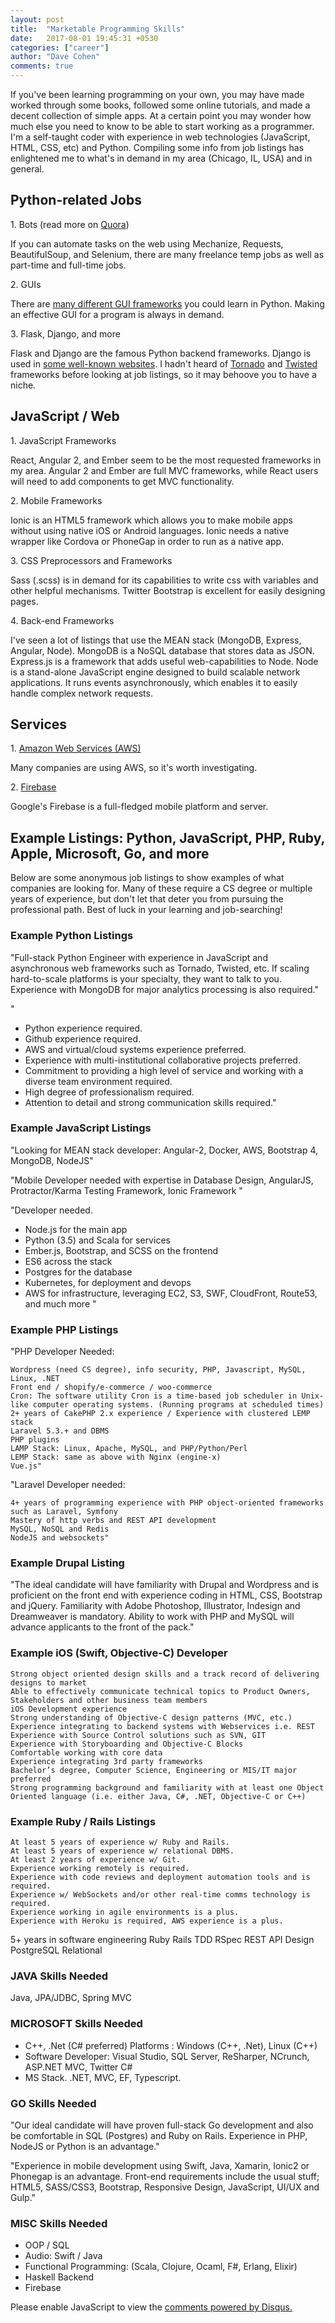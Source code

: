 ```yaml
---
layout: post
title:  "Marketable Programming Skills"
date:   2017-08-01 19:45:31 +0530
categories: ["career"]
author: "Dave Cohen"
comments: true
---
```


<style>pre {
    white-space: pre-wrap;       /* Since CSS 2.1 */
    white-space: -moz-pre-wrap;  /* Mozilla, since 1999 */
    white-space: -pre-wrap;      /* Opera 4-6 */
    white-space: -o-pre-wrap;    /* Opera 7 */
    word-wrap: break-word;       /* Internet Explorer 5.5+ */
}</style>

If you've been learning programming on your own, you may have made worked through some books, followed some online tutorials, and made a decent collection of simple apps. At a certain point you may wonder how much else you need to know to be able to start working as a programmer. I'm a self-taught coder with experience in web technologies (JavaScript, HTML, CSS, etc) and Python. Compiling some info from job listings has enlightened me to what's in demand in my area (Chicago, IL, USA) and in general.

## Python-related Jobs
1\. Bots (read more on [Quora](https://www.quora.com/How-can-I-write-a-bot-using-Python))

If you can automate tasks on the web using Mechanize, Requests, BeautifulSoup, and Selenium, there are many freelance temp jobs as well as part-time and full-time jobs.

2\. GUIs

There are [many different GUI frameworks](https://wiki.python.org/moin/GuiProgramming) you could learn in Python. Making an effective GUI for a program is always in demand.

3\. Flask, Django, and more

Flask and Django are the famous Python backend frameworks. Django is used in [some well-known websites](http://www.bedjango.com/blog/top-5-sites-built-django-framework/). I hadn't heard of [Tornado](http://www.tornadoweb.org/en/stable/) and [Twisted](https://twistedmatrix.com/trac/) frameworks before looking at job listings, so it may behoove you to have a niche.

## JavaScript / Web

1\. JavaScript Frameworks

React, Angular 2, and Ember seem to be the most requested frameworks in my area. Angular 2 and Ember are full MVC frameworks, while React users will need to add components to get MVC functionality.

2\. Mobile Frameworks

Ionic is an HTML5 framework which allows you to make mobile apps without using native iOS or Android languages. Ionic needs a native wrapper like Cordova or PhoneGap in order to run as a native app.

3\. CSS Preprocessors and Frameworks

Sass (.scss) is in demand for its capabilities to write css with variables and other helpful mechanisms. Twitter Bootstrap is excellent for easily designing pages.

4\. Back-end Frameworks

I've seen a lot of listings that use the MEAN stack (MongoDB, Express, Angular, Node). MongoDB is a NoSQL database that stores data as JSON. Express.js is a framework that adds useful web-capabilities to Node. Node is a stand-alone JavaScript engine designed to build scalable network applications. It runs events asynchronously, which enables it to easily handle complex network requests.

## Services

1\. [Amazon Web Services (AWS)](https://aws.amazon.com/what-is-aws/)

Many companies are using AWS, so it's worth investigating.

2\. [Firebase](https://firebase.google.com/products/)

Google's Firebase is a full-fledged mobile platform and server.


## Example Listings: Python, JavaScript, PHP, Ruby, Apple, Microsoft, Go, and more

Below are some anonymous job listings to show examples of what companies are looking for. Many of these require a CS degree or multiple years of experience, but don't let that deter you from pursuing the professional path. Best of luck in your learning and job-searching!

### Example Python Listings
"Full-stack Python Engineer with experience in JavaScript and asynchronous web frameworks such as Tornado, Twisted, etc. If scaling hard-to-scale platforms is your specialty, they want to talk to you. Experience with MongoDB for major analytics processing is also required."

"
- Python experience required. 
- Github experience required. 
- AWS and virtual/cloud systems experience preferred. 
- Experience with multi-institutional collaborative projects preferred. 
- Commitment to providing a high level of service and working with a diverse team environment required. 
- High degree of professionalism required. 
- Attention to detail and strong communication skills required."

### Example JavaScript Listings
"Looking for MEAN stack developer: Angular-2, Docker, AWS, Bootstrap 4, MongoDB, NodeJS"

"Mobile Developer needed with expertise in Database Design, AngularJS, Protractor/Karma Testing Framework, Ionic Framework
"

"Developer needed.
- Node.js for the main app
- Python (3.5) and Scala for services
- Ember.js, Bootstrap, and SCSS on the frontend
- ES6 across the stack
- Postgres for the database
- Kubernetes, for deployment and devops
- AWS for infrastructure, leveraging EC2, S3, SWF, CloudFront, Route53, and much more
"

### Example PHP Listings
"PHP Developer Needed:
```
Wordpress (need CS degree), info security, PHP, Javascript, MySQL, Linux, .NET
Front end / shopify/e-commerce / woo-commerce
Cron: The software utility Cron is a time-based job scheduler in Unix-like computer operating systems. (Running programs at scheduled times)
2+ years of CakePHP 2.x experience / Experience with clustered LEMP stack
Laravel 5.3.+ and DBMS
PHP plugins
LAMP Stack: Linux, Apache, MySQL, and PHP/Python/Perl
LEMP Stack: same as above with Nginx (engine-x)
Vue.js"
```

"Laravel Developer needed:
```
4+ years of programming experience with PHP object-oriented frameworks such as Laravel, Symfony
Mastery of http verbs and REST API development
MySQL, NoSQL and Redis
NodeJS and websockets"
```

### Example Drupal Listing
"The ideal candidate will have familiarity with Drupal and Wordpress and is proficient on the front end with experience coding in HTML, CSS, Bootstrap and jQuery. Familiarity with Adobe Photoshop, Illustrator, Indesign and Dreamweaver is mandatory. Ability to work with PHP and MySQL will advance applicants to the front of the pack."


### Example iOS (Swift, Objective-C) Developer
```
Strong object oriented design skills and a track record of delivering designs to market
Able to effectively communicate technical topics to Product Owners, Stakeholders and other business team members
iOS Development experience
Strong understanding of Objective-C design patterns (MVC, etc.)
Experience integrating to backend systems with Webservices i.e. REST
Experience with Source Control solutions such as SVN, GIT
Experience with Storyboarding and Objective-C Blocks
Comfortable working with core data
Experience integrating 3rd party frameworks
Bachelor’s degree, Computer Science, Engineering or MIS/IT major preferred
Strong programming background and familiarity with at least one Object Oriented language (i.e. either Java, C#, .NET, Objective-C or C++)
```

### Example Ruby / Rails Listings
```
At least 5 years of experience w/ Ruby and Rails.
At least 5 years of experience w/ relational DBMS.
At least 2 years of experience w/ Git.
Experience working remotely is required.
Experience with code reviews and deployment automation tools and is required.
Experience w/ WebSockets and/or other real-time comms technology is required.
Experience working in agile environments is a plus.
Experience with Heroku is required, AWS experience is a plus.
```
5+ years in software engineering Ruby Rails TDD RSpec REST API Design PostgreSQL Relational


### JAVA Skills Needed
Java, JPA/JDBC, Spring MVC


### MICROSOFT Skills Needed
- C++, .Net (C# preferred) Platforms : Windows (C++, .Net), Linux (C++)
- Software Developer: Visual Studio, SQL Server, ReSharper, NCrunch, ASP.NET MVC, Twitter
C#
- MS Stack. .NET, MVC, EF, Typescript.


### GO Skills Needed
"Our ideal candidate will have proven full-stack Go development and also be comfortable in SQL (Postgres) and Ruby on Rails. Experience in PHP, NodeJS or Python is an advantage."

"Experience in mobile development using Swift, Java, Xamarin, Ionic2 or Phonegap is an advantage.
Front-end requirements include the usual stuff; HTML5, SASS/CSS3, Bootstrap, Responsive Design, JavaScript, UI/UX and Gulp."

### MISC Skills Needed
- OOP / SQL
- Audio: Swift / Java
- Functional Programming: (Scala, Clojure, Ocaml, F#, Erlang, Elixir)
- Haskell Backend
- Firebase


<div id="disqus_thread"></div>
<script>

/**
*  RECOMMENDED CONFIGURATION VARIABLES: EDIT AND UNCOMMENT THE SECTION BELOW TO INSERT DYNAMIC VALUES FROM YOUR PLATFORM OR CMS.
*  LEARN WHY DEFINING THESE VARIABLES IS IMPORTANT: https://disqus.com/admin/universalcode/#configuration-variables*/
/*
var disqus_config = function () {
this.page.url = PAGE_URL;  // Replace PAGE_URL with your page's canonical URL variable
this.page.identifier = PAGE_IDENTIFIER; // Replace PAGE_IDENTIFIER with your page's unique identifier variable
};
*/
(function() { // DON'T EDIT BELOW THIS LINE
var d = document, s = d.createElement('script');
s.src = 'https://techeffects.disqus.com/embed.js';
s.setAttribute('data-timestamp', +new Date());
(d.head || d.body).appendChild(s);
})();
</script>
<noscript>Please enable JavaScript to view the <a href="https://disqus.com/?ref_noscript">comments powered by Disqus.</a></noscript>
